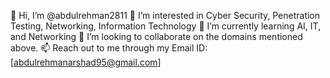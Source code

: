 👋 Hi, I’m @abdulrehman2811
👀 I’m interested in Cyber Security, Penetration Testing, Networking, Information Technology
🌱 I’m currently learning AI, IT, and Networking
💞️ I’m looking to collaborate on the domains mentioned above.
📫 Reach out to me through my Email ID: [abdulrehmanarshad95@gmail.com]